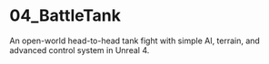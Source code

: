 # 04_BattleTank
An open-world head-to-head tank fight with simple AI, terrain, and advanced control system in Unreal 4.
